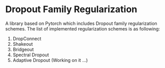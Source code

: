 # Dropout Family Regularization 
A library based on Pytorch which includes Dropout family regularization schemes. The list of implemented regularization schemes is as following:

1. DropConnect
2. Shakeout
3. Bridgeout
4. Spectral Dropout
5. Adaptive Dropout (Working on it ...)

